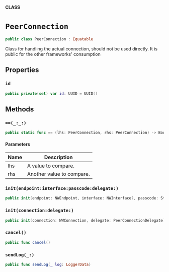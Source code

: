 **CLASS**

# `PeerConnection`

```swift
public class PeerConnection : Equatable
```

Class for handling the actual connection, should not be used directly. It is public for the other frameworks' consumption

## Properties
### `id`

```swift
public private(set) var id: UUID = UUID()
```

## Methods
### `==(_:_:)`

```swift
public static func == (lhs: PeerConnection, rhs: PeerConnection) -> Bool
```

#### Parameters

| Name | Description |
| ---- | ----------- |
| lhs | A value to compare. |
| rhs | Another value to compare. |

### `init(endpoint:interface:passcode:delegate:)`

```swift
public init(endpoint: NWEndpoint, interface: NWInterface?, passcode: String, delegate: PeerConnectionDelegate)
```

### `init(connection:delegate:)`

```swift
public init(connection: NWConnection, delegate: PeerConnectionDelegate)
```

### `cancel()`

```swift
public func cancel()
```

### `sendLog(_:)`

```swift
public func sendLog(_ log: LoggerData)
```
